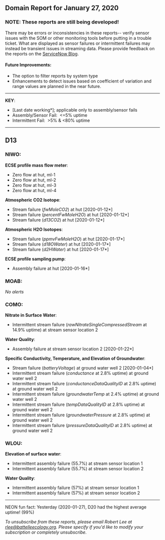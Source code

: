 ## Domain Report for January 27, 2020


### NOTE: These reports are still being developed!
There may be errors or inconsistencies in these reports-- verify sensor issues with the SOM or other monitoring tools before putting in a trouble ticket. What are displayed as sensor failures or intermittent failures may instead be transient issues in streaming data.
Please provide feedback on the reports on the [ServiceNow Blog](https://neon.service-now.com/community?id=community_blog&sys_id=9b4fbe8adbed734017ecf9041d9619be).

#### Future Improvements: 
 - The option to filter reports by system type 
 - Enhancements to detect issues based on coefficient of variation and range values are planned in the near future.

***

**KEY**:

 - [Last date working*]; applicable only to assembly/sensor fails
 - Assembly/Sensor Fail:&nbsp;&nbsp;<=5% uptime
 - Intermittent Fail:&nbsp;&nbsp;>5% & <80% uptime

***
## D13

### NIWO:

**ECSE profile mass flow meter**:
 - Zero flow at hut, ml-1
 - Zero flow at hut, ml-2
 - Zero flow at hut, ml-3
 - Zero flow at hut, ml-4

**Atmospheric CO2 Isotope**:
 - Stream failure (_fwMoleCO2_) at hut [2020-01-12*]
 - Stream failure (_percentFwMoleH2O_) at hut [2020-01-12*]
 - Stream failure (_d13CO2_) at hut [2020-01-12*]

**Atmospheric H2O Isotopes**:
 - Stream failure (_ppmvFwMoleH2O_) at hut [2020-01-17*]
 - Stream failure (_d18OWater_) at hut [2020-01-17*]
 - Stream failure (_d2HWater_) at hut [2020-01-17*]

**ECSE profile sampling pump**:
 - Assembly failure at hut [2020-01-16*]

### MOAB:

_No alerts_

### COMO:

**Nitrate in Surface Water**:
 - Intermittent stream failure (_rawNitrateSingleCompressedStream_ at 14.9% uptime) at stream sensor location 2

**Water Quality**:
 - Assembly failure at stream sensor location 2 [2020-01-22*]

**Specific Conductivity, Temperature, and Elevation of Groundwater**:
 - Stream failure (_batteryVoltage_) at ground water well 2 [2020-01-04*]
 - Intermittent stream failure (_conductance_ at 2.8% uptime) at ground water well 2
 - Intermittent stream failure (_conductanceDataQualityID_ at 2.8% uptime) at ground water well 2
 - Intermittent stream failure (_groundwaterTemp_ at 2.4% uptime) at ground water well 2
 - Intermittent stream failure (_tempDataQualityID_ at 2.8% uptime) at ground water well 2
 - Intermittent stream failure (_groundwaterPressure_ at 2.8% uptime) at ground water well 2
 - Intermittent stream failure (_pressureDataQualityID_ at 2.8% uptime) at ground water well 2

### WLOU:

**Elevation of surface water**:
 - Intermittent assembly failure (55.7%) at stream sensor location 1
 - Intermittent assembly failure (55.7%) at stream sensor location 2

**Water Quality**:
 - Intermittent assembly failure (57%) at stream sensor location 1
 - Intermittent assembly failure (57%) at stream sensor location 2

***
NEON fun fact: Yesterday (2020-01-27), D20 had the highest average uptime! (99%)

_To unsubscribe from these reports, please email Robert Lee at rlee@battelleecology.org. Please specify if you'd like to modify your subscription or completely unsubscribe._
